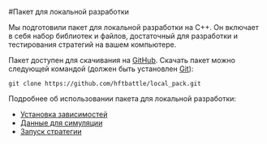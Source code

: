 #Пакет для локальной разработки

Мы подготовили пакет для локальной разработки на C++. Он включает в себя набор библиотек и файлов, достаточный для разработки и тестирования стратегий на вашем компьютере. 

Пакет доступен для скачивания на [GitHub](https://github.com/hftbattle/local_pack). 
Скачать пакет можно следующей командой (должен быть установлен [Git](http://git-scm.com/download)):
```
git clone https://github.com/hftbattle/local_pack.git
```

Подробнее об использовании пакета для локальной разработки:
  - [Установка зависимостей](requirements.md)
  - [Данные для симуляции](data.md)
  - [Запуск стратегии](run.md)
